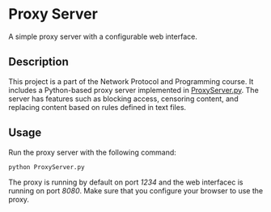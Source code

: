 # Proxy Server
A simple proxy server with a configurable web interface.
## Description
This project is a part of the Network Protocol and Programming course. It includes a Python-based proxy server implemented in [ProxyServer.py](ProxyServer.py). The server has features such as blocking access, censoring content, and replacing content based on rules defined in text files.

## Usage
Run the proxy server with the following command:

```sh
python ProxyServer.py
```

The proxy is running by default on port *1234* and the web interfacec is running on port *8080*. Make sure that you configure your browser to use the proxy.